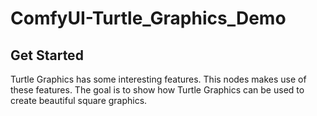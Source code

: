 # ComfyUI-Turtle_Graphics_Demo

## Get Started

Turtle Graphics has some interesting features. This nodes makes use of these features. The goal is to show
how Turtle Graphics can be used to create beautiful square graphics.
